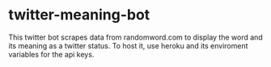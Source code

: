 # twitter-meaning-bot
This twitter bot scrapes data from randomword.com to display the word and its meaning as a twitter status. To host it, use heroku and its enviroment variables for the api keys.
